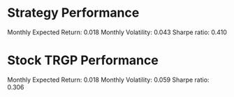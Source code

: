 # Strategy Performance
Monthly Expected Return: 0.018
Monthly Volatility: 0.043
Sharpe ratio: 0.410
# Stock TRGP Performance
Monthly Expected Return: 0.018
Monthly Volatility: 0.059
Sharpe ratio: 0.306

